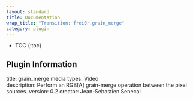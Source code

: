 ```yaml
---
layout: standard
title: Documentation
wrap_title: "Transition: frei0r.grain_merge"
category: plugin
---
```

* TOC
{:toc}

## Plugin Information

title: grain_merge
media types:
Video  
description: Perform an RGB[A] grain-merge operation between the pixel sources.
version: 0.2
creator: Jean-Sebastien Senecal
